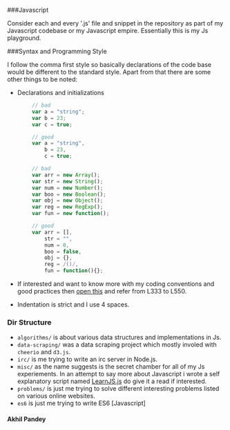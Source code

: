 ###Javascript

Consider each and every '.js' file and snippet in the repository as
part of my Javascript codebase or my Javascript empire. Essentially
this is my Js playground.

###Syntax and Programming Style

I follow the comma first style so basically declarations of the code
base would be different to the standard style. Apart from that there
are some other things to be noted:

- Declarations and initializations

```javascript
        // bad
        var a = "string";
        var b = 23;
        var c = true;

        // good
        var a = "string",
            b = 23,
            c = true;

        // bad
        var arr = new Array();
        var str = new String();
        var num = new Number();
        var boo = new Boolean();
        var obj = new Object();
        var reg = new RegExp();
        var fun = new function();

        // good
        var arr = [],
            str = "",
            num = 0,
            boo = false,
            obj = {},
            reg = /()/,
            fun = function(){};
```

- If interested and want to know more with my coding conventions and
good practices then [open this](https://github.com/AkhilHector/Js-Playground/blob/master/misc/LearnJS.js) and refer from L333 to L550.

- Indentation is strict and I use 4 spaces.

### Dir Structure

- `algorithms/` is about various data structures and implementations
in Js.
- `data-scraping/` was a data scraping project which mostly involed
with `cheerio` and `d3.js`.
- `irc/` is me trying to write an irc server in Node.js.
- `misc/` as the name suggests is the secret chamber for all of my Js
experiements. In an attempt to say more about Javascript i wrote a self
explanatory script named [LearnJS.js](https://github.com/AkhilHector/Js-Playground/blob/master/misc/LearnJS.js) do give it a read if interested.
- `problems/` is just me trying to solve different interesting problems listed on  various online websites.
- `es6` is just me trying to write ES6 [Javascript]

#### Akhil Pandey
